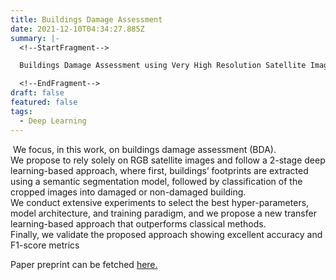 ```yaml
---
title: Buildings Damage Assessment
date: 2021-12-10T04:34:27.885Z
summary: |-
  <!--StartFragment-->

  Buildings Damage Assessment using Very High Resolution Satellite Imagery

  <!--EndFragment-->
draft: false
featured: false
tags:
  - Deep Learning
---
```

<!--StartFragment-->

 We focus, in this work, on buildings damage assessment (BDA).\
We propose to rely solely on RGB satellite images and follow a 2-stage deep learning-based approach, where first, buildings’ footprints are extracted using a semantic segmentation model, followed by classification of the cropped images into damaged or non-damaged building.\
We conduct extensive experiments to select the best hyper-parameters, model architecture, and training paradigm, and we propose a new transfer learning-based approach that outperforms classical methods.\
Finally, we validate the proposed approach showing excellent accuracy and F1-score metrics

Paper preprint can be fetched <a href="https://arxiv.org/abs/2111.14650" target="_blank">here.</a>

<!--EndFragment-->